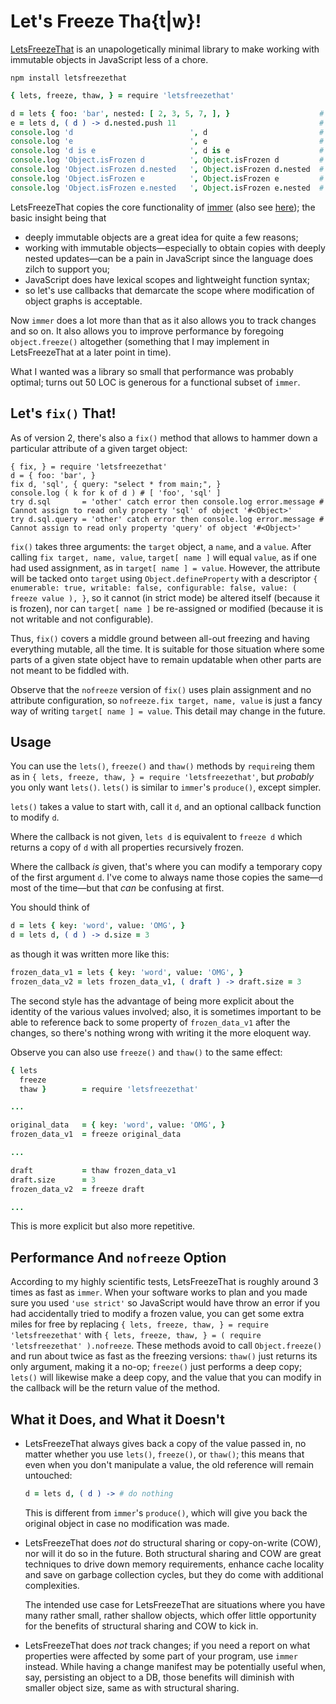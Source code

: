 
# Let's Freeze Tha{t|w}!

[LetsFreezeThat](https://github.com/loveencounterflow/letsfreezethat) is an unapologetically minimal library
to make working with immutable objects in JavaScript less of a chore.

```
npm install letsfreezethat
```

```coffee
{ lets, freeze, thaw, } = require 'letsfreezethat'

d = lets { foo: 'bar', nested: [ 2, 3, 5, 7, ], }                    # create object
e = lets d, ( d ) -> d.nested.push 11                                # modify copy in callback
console.log 'd                          ', d                         # { foo: 'bar', nested: [ 2, 3, 5, 7 ] }
console.log 'e                          ', e                         # { foo: 'bar', nested: [ 2, 3, 5, 7, 11 ] }
console.log 'd is e                     ', d is e                    # false
console.log 'Object.isFrozen d          ', Object.isFrozen d         # true
console.log 'Object.isFrozen d.nested   ', Object.isFrozen d.nested  # true
console.log 'Object.isFrozen e          ', Object.isFrozen e         # true
console.log 'Object.isFrozen e.nested   ', Object.isFrozen e.nested  # true
```

LetsFreezeThat copies the core functionality of [immer](https://github.com/immerjs/immer) (also see
[here](https://hackernoon.com/introducing-immer-immutability-the-easy-way-9d73d8f71cb3)); the basic
insight being that

* deeply immutable objects are a great idea for quite a few reasons;
* working with immutable objects—especially to obtain copies with deeply nested updates—can be a pain in
  JavaScript since the language does zilch to support you;
* JavaScript does have lexical scopes and lightweight function syntax;
* so let's use callbacks that demarcate the scope where modification of object graphs is acceptable.

Now `immer` does a lot more than that as it also allows you to track changes and so on. It also allows
you to improve performance by foregoing `object.freeze()` altogether (something that I may implement
in LetsFreezeThat at a later point in time).

What I wanted was a library so small that performance was probably optimal; turns out 50 LOC is generous
for a functional subset of `immer`.

## Let's `fix()` That!

As of version 2, there's also a `fix()` method that allows to hammer down a particular attribute of
a given target object:

```
{ fix, } = require 'letsfreezethat'
d = { foo: 'bar', }
fix d, 'sql', { query: "select * from main;", }
console.log ( k for k of d ) # [ 'foo', 'sql' ]
try d.sql       = 'other' catch error then console.log error.message # Cannot assign to read only property 'sql' of object '#<Object>'
try d.sql.query = 'other' catch error then console.log error.message # Cannot assign to read only property 'query' of object '#<Object>'
```

`fix()` takes three arguments: the `target` object, a `name`, and a `value`. After calling `fix target,
name, value`, `target[ name ]` will equal `value`, as if one had used assignment, as in `target[ name ] =
value`. However, the attribute will be tacked onto `target` using `Object.defineProperty` with a descriptor
`{ enumerable: true, writable: false, configurable: false, value: ( freeze value ), }`, so it cannot (in
strict mode) be altered itself (because it is frozen), nor can `target[ name ]` be re-assigned or modified
(because it is not writable and not configurable).

Thus, `fix()` covers a middle ground between all-out freezing and having everything mutable, all the time.
It is suitable for those situation where some parts of a given state object have to remain updatable when
other parts are not meant to be fiddled with.

Observe that the `nofreeze` version of `fix()` uses plain assignment and no attribute configuration, so
`nofreeze.fix target, name, value` is just a fancy way of writing `target[ name ] = value`. This detail may
change in the future.


## Usage

You can use the `lets()`, `freeze()` and `thaw()` methods by `require`ing them as in `{ lets, freeze, thaw,
} = require 'letsfreezethat'`, but *probably* you only want `lets()`. `lets()` is similar to `immer`'s
`produce()`, except simpler.

`lets()` takes a value to start with, call it `d`, and an optional callback function to modify `d`.

Where the callback is not given, `lets d` is equivalent to `freeze d` which returns a copy of `d` with all
properties recursively frozen.

Where the callback *is* given, that's where you can modify a temporary copy of the first argument `d`. I've
come to always name those copies the same—`d` most of the time—but that *can* be confusing at first.

You should think of

```coffee
d = lets { key: 'word', value: 'OMG', }
d = lets d, ( d ) -> d.size = 3
```

as though it was written more like this:

```coffee
frozen_data_v1 = lets { key: 'word', value: 'OMG', }
frozen_data_v2 = lets frozen_data_v1, ( draft ) -> draft.size = 3
```

The second style has the advantage of being more explicit about the identity of the various values involved;
also, it is sometimes important to be able to reference back to some property of `frozen_data_v1` after the
changes, so there's nothing wrong with writing it the more eloquent way.

Observe you can also use `freeze()` and `thaw()` to the same effect:

```coffee
{ lets
  freeze
  thaw }        = require 'letsfreezethat'

...

original_data   = { key: 'word', value: 'OMG', }
frozen_data_v1  = freeze original_data

...

draft           = thaw frozen_data_v1
draft.size      = 3
frozen_data_v2  = freeze draft

...

```

This is more explicit but also more repetitive.


## Performance And `nofreeze` Option

According to my highly scientific tests, LetsFreezeThat is roughly around 3 times as fast as `immer`. When
your software works to plan and you made sure you used `'use strict'` so JavaScript would have throw an
error if you had accidentally tried to modify a frozen value, you can get some extra miles for free by
replacing `{ lets, freeze, thaw, } = require 'letsfreezethat'` with `{ lets, freeze, thaw, } = ( require
'letsfreezethat' ).nofreeze`. These methods avoid to call `Object.freeze()` and run about twice as fast as
the freezing versions: `thaw()` just returns its only argument, making it a no-op; `freeze()` just performs
a deep copy; `lets()` will likewise make a deep copy, and the value that you can modify in the callback will
be the return value of the method.



## What it Does, and What it Doesn't

* LetsFreezeThat always gives back a copy of the value passed in, no matter whether you use `lets()`,
  `freeze()`, or `thaw()`; this means that even when you don't manipulate a value, the old reference will
  remain untouched:

  ```coffee
  d = lets d, ( d ) -> # do nothing
  ```

  This is different from `immer`'s `produce()`, which will give you back the original object in case no
  modification was made.

* LetsFreezeThat does *not* do structural sharing or copy-on-write (COW), nor will it do so in the future.
  Both structural sharing and COW are great techniques to drive down memory requirements, enhance cache
  locality and save on garbage collection cycles, but they do come with additional complexities.

  The intended use case for LetsFreezeThat are situations where you have many rather small, rather shallow
  objects, which offer little opportunity for the benefits of structural sharing and COW to kick in.

* LetsFreezeThat does *not* track changes; if you need a report on what properties were affected by some
  part of your program, use `immer` instead. While having a change manifest may be potentially useful when,
  say, persisting an object to a DB, those benefits will diminish with smaller object size, same as with
  structural sharing.








